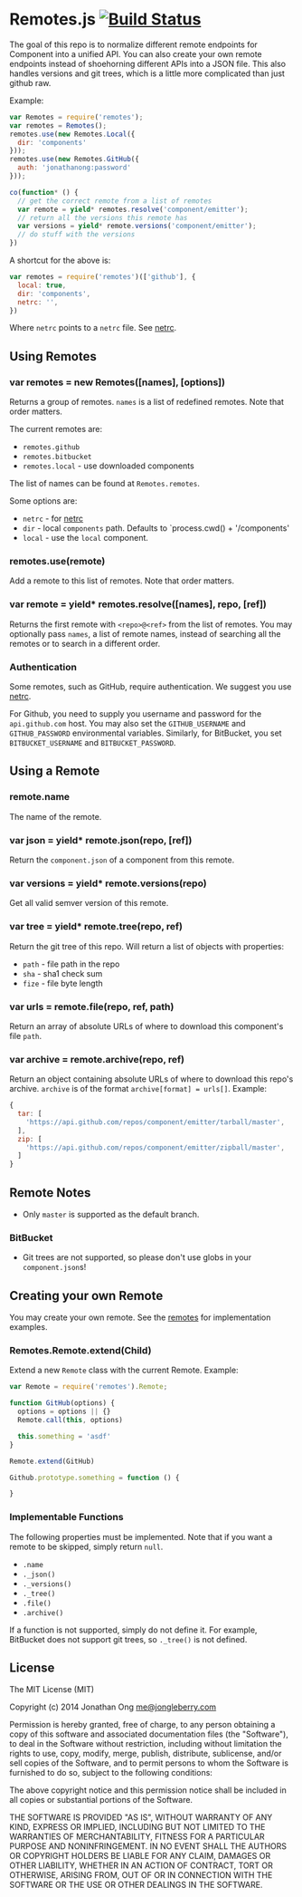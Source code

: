 # Remotes.js [![Build Status](https://travis-ci.org/componentjs/remotes.js.png)](https://travis-ci.org/componentjs/remotes.js)

The goal of this repo is to normalize different remote endpoints for Component into a unified API.
You can also create your own remote endpoints instead of shoehorning different APIs into a JSON file.
This also handles versions and git trees, which is a little more complicated than just github raw.

Example:

```js
var Remotes = require('remotes');
var remotes = Remotes();
remotes.use(new Remotes.Local({
  dir: 'components'
}));
remotes.use(new Remotes.GitHub({
  auth: 'jonathanong:password'
}));

co(function* () {
  // get the correct remote from a list of remotes
  var remote = yield* remotes.resolve('component/emitter');
  // return all the versions this remote has
  var versions = yield* remote.versions('component/emitter');
  // do stuff with the versions
})
```

A shortcut for the above is:

```js
var remotes = require('remotes')(['github'], {
  local: true,
  dir: 'components',
  netrc: '',
})
```

Where `netrc` points to a `netrc` file. See [netrc](https://github.com/CamShaft/netrc).

## Using Remotes

### var remotes = new Remotes([names], [options])

Returns a group of remotes. `names` is a list of redefined remotes. Note that order matters.

The current remotes are:

- `remotes.github`
- `remotes.bitbucket`
- `remotes.local` - use downloaded components

The list of names can be found at `Remotes.remotes`.

Some options are:

- `netrc` - for [netrc](https://github.com/CamShaft/netrc)
- `dir` - local `components` path. Defaults to `process.cwd() + '/components'
- `local` - use the `local` component.

### remotes.use(remote)

Add a remote to this list of remotes. Note that order matters.

### var remote = yield* remotes.resolve([names], repo, [ref])

Returns the first remote with `<repo>@<ref>` from the list of remotes. You may optionally pass `names`, a list of remote names, instead of searching all the remotes or to search in a different order.

### Authentication

Some remotes, such as GitHub, require authentication. We suggest you use [netrc](https://github.com/CamShaft/netrc).

For Github, you need to supply you username and password for the `api.github.com` host.
You may also set the `GITHUB_USERNAME` and `GITHUB_PASSWORD` environmental variables.
Similarly, for BitBucket, you set `BITBUCKET_USERNAME` and `BITBUCKET_PASSWORD`.

## Using a Remote

### remote.name

The name of the remote.

### var json = yield* remote.json(repo, [ref])

Return the `component.json` of a component from this remote.

### var versions = yield* remote.versions(repo)

Get all valid semver version of this remote.

### var tree = yield* remote.tree(repo, ref)

Return the git tree of this repo. Will return a list of objects with properties:

- `path` - file path in the repo
- `sha` - sha1 check sum
- `fize` - file byte length

### var urls = remote.file(repo, ref, path)

Return an array of absolute URLs of where to download this component's file `path`.

### var archive = remote.archive(repo, ref)

Return an object containing absolute URLs of where to download this repo's archive. `archive` is of the format `archive[format] = urls[]`. Example:

```js
{
  tar: [
    'https://api.github.com/repos/component/emitter/tarball/master',
  ],
  zip: [
    'https://api.github.com/repos/component/emitter/zipball/master',
  ]
}
```

## Remote Notes

- Only `master` is supported as the default branch.

### BitBucket

- Git trees are not supported, so please don't use globs in your `component.json`s!

## Creating your own Remote

You may create your own remote. See the [remotes](https://github.com/component/remotes.js/tree/master/lib/remotes/github.js) for implementation examples.

### Remotes.Remote.extend(Child)

Extend a new `Remote` class with the current Remote. Example:

```js
var Remote = require('remotes').Remote;

function GitHub(options) {
  options = options || {}
  Remote.call(this, options)

  this.something = 'asdf'
}

Remote.extend(GitHub)

Github.prototype.something = function () {

}
```

### Implementable Functions

The following properties must be implemented. Note that if you want a remote to be skipped, simply return `null`.

- `.name`
- `._json()`
- `._versions()`
- `._tree()`
- `.file()`
- `.archive()`

If a function is not supported, simply do not define it.
For example, BitBucket does not support git trees, so `._tree()` is not defined.

## License

The MIT License (MIT)

Copyright (c) 2014 Jonathan Ong me@jongleberry.com

Permission is hereby granted, free of charge, to any person obtaining a copy
of this software and associated documentation files (the "Software"), to deal
in the Software without restriction, including without limitation the rights
to use, copy, modify, merge, publish, distribute, sublicense, and/or sell
copies of the Software, and to permit persons to whom the Software is
furnished to do so, subject to the following conditions:

The above copyright notice and this permission notice shall be included in
all copies or substantial portions of the Software.

THE SOFTWARE IS PROVIDED "AS IS", WITHOUT WARRANTY OF ANY KIND, EXPRESS OR
IMPLIED, INCLUDING BUT NOT LIMITED TO THE WARRANTIES OF MERCHANTABILITY,
FITNESS FOR A PARTICULAR PURPOSE AND NONINFRINGEMENT. IN NO EVENT SHALL THE
AUTHORS OR COPYRIGHT HOLDERS BE LIABLE FOR ANY CLAIM, DAMAGES OR OTHER
LIABILITY, WHETHER IN AN ACTION OF CONTRACT, TORT OR OTHERWISE, ARISING FROM,
OUT OF OR IN CONNECTION WITH THE SOFTWARE OR THE USE OR OTHER DEALINGS IN
THE SOFTWARE.
